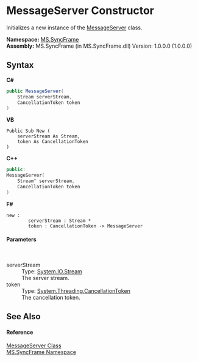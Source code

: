 # MessageServer Constructor 
 

Initializes a new instance of the <a href="f9ac6753-24e8-39a3-c2af-41be495e8274">MessageServer</a> class.

**Namespace:**&nbsp;<a href="de148c19-6fcd-6ea5-c13c-94525bd1dd5b">MS.SyncFrame</a><br />**Assembly:**&nbsp;MS.SyncFrame (in MS.SyncFrame.dll) Version: 1.0.0.0 (1.0.0.0)

## Syntax

**C#**<br />
``` C#
public MessageServer(
	Stream serverStream,
	CancellationToken token
)
```

**VB**<br />
``` VB
Public Sub New ( 
	serverStream As Stream,
	token As CancellationToken
)
```

**C++**<br />
``` C++
public:
MessageServer(
	Stream^ serverStream, 
	CancellationToken token
)
```

**F#**<br />
``` F#
new : 
        serverStream : Stream * 
        token : CancellationToken -> MessageServer
```


#### Parameters
&nbsp;<dl><dt>serverStream</dt><dd>Type: <a href="http://msdn2.microsoft.com/en-us/library/8f86tw9e" target="_blank">System.IO.Stream</a><br />The server stream.</dd><dt>token</dt><dd>Type: <a href="http://msdn2.microsoft.com/en-us/library/dd384802" target="_blank">System.Threading.CancellationToken</a><br />The cancellation token.</dd></dl>

## See Also


#### Reference
<a href="f9ac6753-24e8-39a3-c2af-41be495e8274">MessageServer Class</a><br /><a href="de148c19-6fcd-6ea5-c13c-94525bd1dd5b">MS.SyncFrame Namespace</a><br />